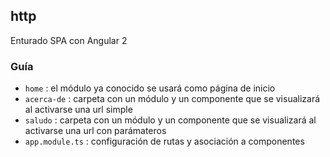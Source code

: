 ## http

Enturado SPA con Angular 2


### Guía
- `home` : el módulo ya conocido se usará como página de inicio 
- `acerca-de` : carpeta con un módulo y un componente que se visualizará al activarse una url simple
- `saludo` : carpeta con un módulo y un componente que se visualizará al activarse una url con parámateros
- `app.module.ts` : configuración de rutas y asociación a componentes
